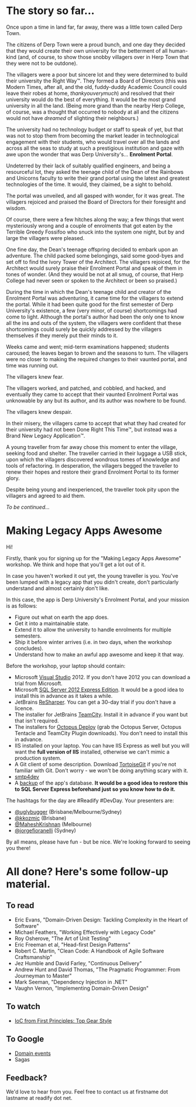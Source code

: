 # The story so far...

Once upon a time in land far, far away, there was a little town called Derp Town.

The citizens of Derp Town were a proud bunch, and one day they decided that they would create
their own university for the betterment of all human-kind (and, of course, to show those snobby
villagers over in Herp Town that they were not to be outdone).

The villagers were a poor but sincere lot and they were determined to build their university the
Right Way&#8482;. They formed a Board of Directors (this was Modern Times, after all, and the
old, fuddy-duddy Academic Council could leave their robes at home, *thankyouverymuch*) and resolved
that their university would do the best of everything. It would be the most grand university in all
the land. (Being more grand than the nearby Herp College, of course, was a thought that occurred to
nobody at all and the citizens would not have *dreamed* of slighting their neighbours.)

The university had no technology budget or staff to speak of yet, but that was not to stop them
from becoming the market leader in technological engagement with their students, who would travel
over all the lands and across all the seas to study at such a prestigious institution and gaze
with awe upon the wonder that was Derp University's... **Enrolment Portal**.

Undeterred by their lack of suitably qualified engineers, and being a resourceful lot, they asked the
teenage child of the Dean of the Rainbows and Unicorns faculty to write their grand portal using the
latest and greatest technologies of the time. It would, they claimed, be a sight to behold.

The portal was unveiled, and all gasped with wonder, for it was great. The villagers rejoiced and
praised the Board of Directors for their foresight and wisdom.

Of course, there were a few hitches along the way; a few things that went mysteriously wrong and a
couple of enrolments that got eaten by the Terrible Greedy Fossifoo who snuck into the system one
night, but by and large the villagers were pleased.

One fine day, the Dean's teenage offspring decided to embark upon an adventure. The child packed
some belongings, said some good-byes and set off to find the Ivory Tower of the Architect. The
villagers rejoiced, for the Architect would surely praise their Enrolment Portal and speak of them
in tones of wonder. (And they would be not at all smug, of course, that Herp College had never seen
or spoken to the Architect or been so praised.)

During the time in which the Dean's teenage child and creator of the Enrolment Portal was adventuring,
it came time for the villagers to extend the portal. While it had been quite good for the first
semester of Derp University's existence, a few (very minor, of course) shortcomings had come to
light. Although the portal's author had been the only one to know all the ins and outs of the system,
the villagers were confident that these shortcomings could surely be quickly addressed by the villagers
themselves if they merely put their minds to it.

Weeks came and went; mid-term examinations happened; students caroused; the leaves began to brown and
the seasons to turn. The villagers were no closer to making the required changes to their vaunted
portal, and time was running out.

The villagers knew fear.

The villagers worked, and patched, and cobbled, and hacked, and eventually they came to
accept that their vaunted Enrolment Portal was unknowable by any but its author, and its author was
nowhere to be found.

The villagers knew despair.

In their misery, the villagers came to accept that what they had created for their university had not
been Done Right This Time&#8482;, but instead was a Brand New Legacy Application&#8482;.

A young traveller from far away chose this moment to enter the village, seeking food and shelter. The
traveller carried in their luggage a USB stick, upon which the villagers discovered wondrous tomes
of knowledge and tools of refactoring. In desperation, the villagers begged the traveller to renew their
hopes and restore their grand Enrolment Portal to its former glory.

Despite being young and inexperienced, the traveller took pity upon the villagers and agreed to aid them.

*To be continued...*

# Making Legacy Apps Awesome

Hi!

Firstly, thank you for signing up for the "Making Legacy Apps Awesome" workshop. We think
and hope that you'll get a lot out of it.

In case you haven't worked it out yet, the young traveller is you. You've been lumped with a legacy
app that you didn't create, don't particularly understand and almost certainly don't like.

In this case, the app is Derp University's Enrolment Portal, and your mission is as follows:

* Figure out what on earth the app does.
* Get it into a maintainable state.
* Extend it to allow the university to handle enrolments for multiple semesters.
* Ship it before winter arrives (i.e. in two days, when the workshop concludes).
* Understand how to make an awful app awesome and keep it that way.

Before the workshop, your laptop should contain:

* Microsoft [Visual Studio](http://www.microsoft.com/visualstudio/eng) 2012. If you don't have 2012 you can download a trial from Microsoft.
* Microsoft [SQL Server 2012 Express Edition](http://www.microsoft.com/en-us/sqlserver/editions/2012-editions/express.aspx). It would be a good idea to install this in advance as it takes a while.
* JetBrains [ReSharper](http://www.jetbrains.com/resharper). You can get a 30-day trial if you don't have a licence.
* The installer for JetBrains [TeamCity](http://ww.jetbrains.com/teamcity). Install it in advance if you want but that isn't required.
* The installers for [Octopus Deploy](http://octopusdeploy.com/) (grab the Octopus Server, Octopus Tentacle and TeamCity Plugin downloads). You don't need to install this in advance.
* IIS installed on your laptop. You can have IIS Express as well but you will want the **full version of IIS** installed, otherwise we can't mimic a production system.
* A Git client of some description. Download [TortoiseGit](https://code.google.com/p/tortoisegit/wiki/Download) if you're not familiar with Git. Don't worry - we won't be doing anything scary with it.
* [smtp4dev](http://smtp4dev.codeplex.com/)
* A [backup](https://www.dropbox.com/s/d3ejfriu3aewqpt/DerpUniversity.bak) of the app's database. **It would be a good idea to restore this to SQL Server Express beforehand just so you know how to do it.**

The hashtags for the day are #Readify #DevDay. Your presenters are:

 * [@uglybugger](https://twitter.com/uglybugger) (Brisbane/Melbourne/Sydney)
 * [@kkozmic](https://twitter.com/kkozmic) (Brisbane)
 * [@MaheshKrishnan](https://twitter.com/MaheshKrishnan) (Melbourne)
 * [@jorgefioranelli](https://twitter.com/jorgefioranelli) (Sydney)

By all means, please have fun - but be nice. We're looking forward to seeing you there!

# All done? Here's some follow-up material.

## To read

* Eric Evans, "Domain-Driven Design: Tackling Complexity in the Heart of Software"
* Michael Feathers, "Working Effectively with Legacy Code"
* Roy Osherove, "The Art of Unit Testing"
* Eric Freeman et al, "Head-first Design Patterns"
* Robert C. Martin, "Clean Code: A Handbook of Agile Software Craftsmanship"
* Jez Humble and David Farley, "Continuous Delivery"
* Andrew Hunt and David Thomas, "The Pragmatic Programmer: From Journeyman to Master"
* Mark Seeman, "Dependency Injection in .NET"
* Vaughn Vernon, "Implementing Domain-Driven Design"

## To watch

* [IoC from First Principles: Top Gear Style](http://www.codingforfunandprofit.com/blog/video_from_my_dddbrisbane_talk_yesterday_is_now_online)

## To Google

* [Domain events](http://lmgtfy.com/?q=domain+events)
* Sagas

## Feedback?

We'd love to hear from you. Feel free to contact us at firstname dot lastname at readify dot net.
